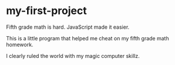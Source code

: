 # my-first-project
Fifth grade math is hard. JavaScript made it easier.

This is a little program that helped me cheat on my fifth grade math homework.

I clearly ruled the world with my magic computer skillz.
